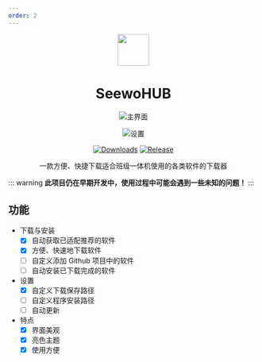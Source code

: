 ```yaml
---
order: 2
---
```


<div align="center">

<img src="/icon/ACS/SeewoHUB.png" width="64"/>

# SeewoHUB

<ArticleMetadata />

![主界面](/images/SeewoHUB/main-interface.png)

![设置](/images/SeewoHUB/setting.png)

[![Downloads](https://img.shields.io/github/downloads/CNwenwen/SeewoHUB/total?style=social&label=Downloads&logo=github)](https://github.com/CNwenwen/SeewoHUB/releases/latest)
[![Release](https://img.shields.io/github/v/release/CNwenwen/SeewoHUB?style=flat&color=%233fb950&label=正式版)](https://github.com/CNwenwen/SeewoHUB/releases/latest)

一款方便、快捷下载适合班级一体机使用的各类软件的下载器

</div>

<GitHubCard owner="CNwenwen" repo="SeewoHUB" />

::: warning
**此项目仍在早期开发中，使用过程中可能会遇到一些未知的问题！**
:::

## 功能
- 下载与安装
	- [X] 自动获取已适配推荐的软件
	- [X] 方便、快速地下载软件
	- [ ] 自定义添加 Github 项目中的软件
	- [ ] 自动安装已下载完成的软件
- 设置
	- [X] 自定义下载保存路径
	- [ ] 自定义程序安装路径
	- [ ] 自动更新
- 特点
	- [X] 界面美观
	- [X] 亮色主题
	- [X] 使用方便
